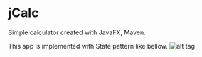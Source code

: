 # jCalc
Simple calculator created with JavaFX, Maven.

This app is implemented with State pattern like bellow.
![alt tag](https://github.com/nimzo6689/jCalc/blob/master/documents/ICalcSate.png)
